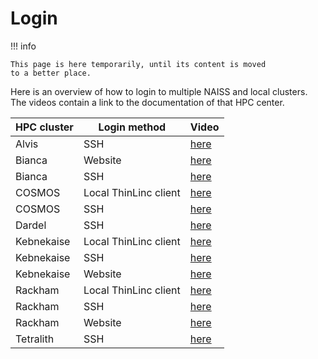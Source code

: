 # Login

!!! info

    This page is here temporarily, until its content is moved
    to a better place.

Here is an overview of how to login to multiple NAISS
and local clusters. The videos contain a link to the documentation
of that HPC center.

HPC cluster|Login method         |Video
-----------|---------------------|---------------------------------------------------------------
Alvis      |SSH                  |[here](https://youtu.be/PJZ3W907qCU)
Bianca     |Website              |[here](https://youtu.be/Ni9nyCf7me8)
Bianca     |SSH                  |[here](https://youtu.be/7mKDxnXqi_M)
COSMOS     |Local ThinLinc client|[here](https://youtu.be/wn7TgElj_Ng)
COSMOS     |SSH                  |[here](https://youtu.be/sMsenzWERTg)
Dardel     |SSH                  |[here](https://youtu.be/I8cNqiYuA-4)
Kebnekaise |Local ThinLinc client|[here](https://youtu.be/_jpj0GW9ASc)
Kebnekaise |SSH                  |[here](https://youtu.be/pIiKOKBHIeY)
Kebnekaise |Website              |[here](https://youtu.be/_O4dQn8zPaw)
Rackham    |Local ThinLinc client|[here](https://youtu.be/PqEpsn74l0g)
Rackham    |SSH                  |[here](https://youtu.be/TSVGSKyt2bQ)
Rackham    |Website              |[here](https://youtu.be/HQ2iuKRPabc)
Tetralith  |SSH                  |[here](https://youtu.be/wtGIzSBiulY)
